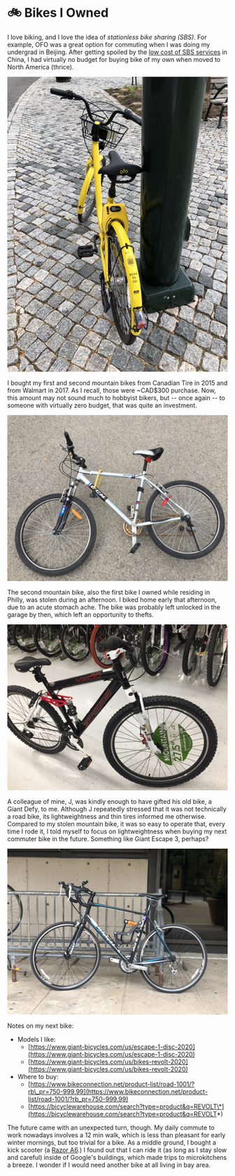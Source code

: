 # 🚲 Bikes I Owned

I love biking, and I love the idea of _stationless bike sharing \(SBS\)_. For example, OFO was a great option for commuting when I was doing my undergrad in Beijing. After getting spoiled by the [low cost of SBS services](https://knowledge.wharton.upenn.edu/article/why-bikecycles-are-making-a-huge-comeback-in-china/) in China, I had virtually no budget for buying bike of my own when moved to North America \(thrice\).

![OFO](../../.gitbook/assets/5e7b184c-0573-4564-b91b-0f21166330fc_1_105_c.jpeg)

I bought my first and second mountain bikes from Canadian Tire in 2015 and from Walmart in 2017. As I recall, those were ~CAD$300 purchase. Now, this amount may not sound much to hobbyist bikers, but -- once again -- to someone with virtually zero budget, that was quite an investment.

![](../../.gitbook/assets/768c7bb9-9aef-4da1-8cd0-1eb399b2baca_1_105_c.jpeg)

The second mountain bike, also the first bike I owned while residing in Philly, was stolen during an afternoon. I biked home early that afternoon, due to an acute stomach ache. The bike was probably left unlocked in the garage by then, which left an opportunity to thefts.

![](../../.gitbook/assets/da88f207-bc10-4932-9f69-ef6cb5112b1c_1_105_c.jpeg)

A colleague of mine, J, was kindly enough to have gifted his old bike, a Giant Defy, to me. Although J repeatedly stressed that it was not technically a road bike, its lightweightness and thin tires informed me otherwise. Compared to my stolen mountain bike, it was so easy to operate that, every time I rode it, I told myself to focus on lightweightness when buying my next commuter bike in the future. Something like Giant Escape 3, perhaps?

![](../../.gitbook/assets/05a7d4e4-67ab-463c-a204-0f57b1b8858b_1_105_c.jpeg)

Notes on my next bike:

* Models I like:
  * [https://www.giant-bicycles.com/us/escape-1-disc-2020](https://www.giant-bicycles.com/us/escape-1-disc-2020)
  * [https://www.giant-bicycles.com/us/bikes-revolt-2020](https://www.giant-bicycles.com/us/bikes-revolt-2020)
* Where to buy:
  * [https://www.bikeconnection.net/product-list/road-1001/?rb\_pr=750-999.99](https://www.bikeconnection.net/product-list/road-1001/?rb_pr=750-999.99)
  * [https://bicyclewarehouse.com/search?type=product&q=REVOLT\*](https://bicyclewarehouse.com/search?type=product&q=REVOLT*)

The future came with an unexpected turn, though. My daily commute to work nowadays involves a 12 min walk, which is less than pleasant for early winter mornings, but too trivial for a bike. As a middle ground, I bought a kick scooter \(a [Razor A6](https://www.razor.com/products/kick-scooters/a6-scooter/).\) I found out that I can ride it \(as long as I stay slow and careful\) inside of Google's buildings, which made trips to microkitchens a breeze. I wonder if I would need another bike at all living in bay area. 

